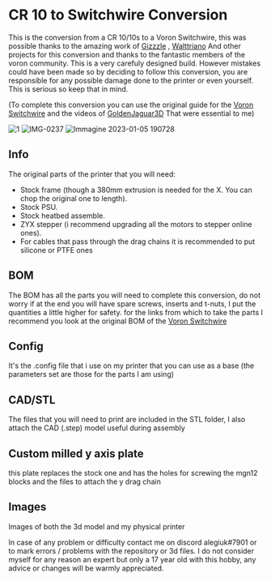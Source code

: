 # CR 10 to Switchwire Conversion
This is the conversion from a CR 10/10s to a Voron Switchwire, this was possible thanks to the amazing work of <a href="https://github.com/VoronDesign/VoronUsers/tree/master/printer_mods/Gizzle/ender-3_(pro)_switchwire">Gizzzle</a> , <a href="https://github.com/walttriano/VoronUsers/tree/master/printer_mods/Triano/Ender_3Pro_Switchwire">Walttriano</a> And other projects for this conversion and thanks to the fantastic members of the voron community. This is a very carefuly designed build. However mistakes could have been made so by deciding to follow this conversion, you are responsible for any possible damage done to the printer or even yourself. This is serious so keep that in mind.

(To complete this conversion you can use the original guide for the <a href="https://vorondesign.com/voron_switchwire">Voron Switchwire</a> and the videos of <a href="https://youtube.com/playlist?list=PLRsIVaP-BizCdEONPhoDoOAeQk3QzMPTN">GoldenJaguar3D</a> That were essential to me)

![1](https://user-images.githubusercontent.com/64409400/210848940-8d1707fc-b0d3-4d0b-907e-dcbf849b97ff.png)
![IMG-0237](https://user-images.githubusercontent.com/64409400/210848981-08822c11-0784-44a0-8156-353964cdd79d.png)
![Immagine 2023-01-05 190728](https://user-images.githubusercontent.com/64409400/210850079-002a1790-2d2d-4913-8416-ca9d644b1d50.png)

## Info
The original parts of the printer that you will need:
- Stock frame (though a 380mm extrusion is needed for the X. You can chop the original one to length).
- Stock PSU.
- Stock heatbed assemble.
- ZYX stepper (i recommend upgrading all the motors to stepper online ones).
- For cables that pass through the drag chains it is recommended to put silicone or PTFE ones


## BOM
The BOM has all the parts you will need to complete this conversion, do not worry if at the end you will have spare screws, inserts and t-nuts, I put the quantities a little higher for safety. for the links from which to take the parts I recommend you look at the original BOM of the <a href="https://vorondesign.com/voron_switchwire">Voron Switchwire</a>

## Config
It's the .config file that i use on my printer that you can use as a base (the parameters set are those for the parts I am using)

## CAD/STL
The files that you will need to print are included in the STL folder, I also attach the CAD (.step) model useful during assembly

## Custom milled y axis plate
this plate replaces the stock one and has the holes for screwing the mgn12 blocks and the files to attach the y drag chain

## Images
Images of both the 3d model and my physical printer



In case of any problem or difficulty contact me on discord alegiuk#7901 or to mark errors / problems with the repository or 3d files. I do not consider myself for any reason an expert but only a 17 year old with this hobby, any advice or changes will be warmly appreciated.
